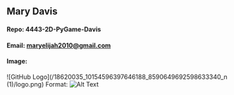 ## Mary Davis  
#### Repo: 4443-2D-PyGame-Davis 
#### Email: maryelijah2010@gmail.com
#### Image:
![GitHub Logo](/18620035_10154596397646188_8590649692598633340_n (1)/logo.png)
Format: ![Alt Text](url)
